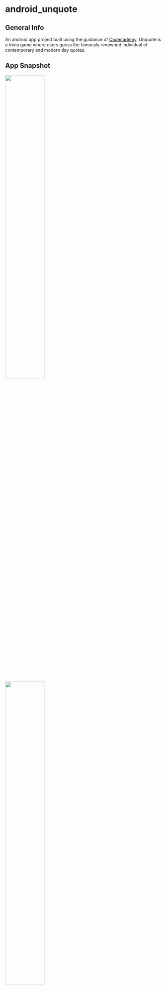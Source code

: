 # android_unquote
## General Info
An android app project built using the guidance of [Codecademy](https://www.codecademy.com/). Unquote is a trivia game where users guess the famously renowned individual of contemporary and modern day quotes.

## App Snapshot

<img src="./gh_media/Screenshot1.png" height=50%>
<img src="./gh_media/Screenshot2.png" height=50%>
<img src="./gh_media/Screenshot3.png" height=50%>
<img src="./gh_media/Screenshot4.png" height=50%>

